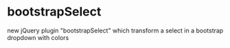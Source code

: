 # bootstrapSelect
new jQuery plugin "bootstrapSelect" which transform a select in a bootstrap dropdown with colors
